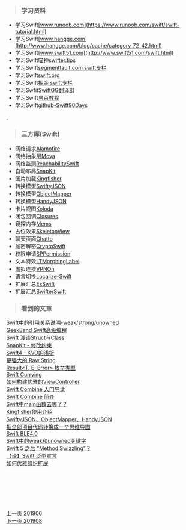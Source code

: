 > ### 学习资料

* 学习Swift[www.runoob.com](https://www.runoob.com/swift/swift-tutorial.html) 
* 学习Swift[www.hangge.com](http://www.hangge.com/blog/cache/category_72_42.html)
* 学习Swift[www.swift51.com](http://www.swift51.com/swift.html)
* 学习Swift[喵神swifter.tips](https://swifter.tips/)
* 学习Swift[segmentfault.com swift专栏](https://segmentfault.com/t/swift/blogs)
* 学习Swift[swift.org](https://swift.org/blog/)
* 学习Swift[掘金 swift专栏](https://juejin.im/welcome/ios/Swift)
* 学习Swfit[SwiftGG翻译组](https://swift.gg/)
* 学习Swift[易百教程](https://www.yiibai.com/swift)
* 学习Swift[github-Swift90Days](https://github.com/callmewhy/Swift90Days)


[.](http://www.codingke.com/code/code_ios)

> ### 三方库(Swift)

* 网络请求[Alamofire](https://github.com/Alamofire/Alamofire)     
* 网络抽象层[Moya](https://github.com/Moya/Moya)     
* 网络监测[ReachabilitySwift](https://github.com/ashleymills/Reachability.swift)     
* 自动布局[SnapKit](https://github.com/SnapKit/SnapKit)     
* 图片加载[Kingfisher](https://github.com/onevcat/Kingfisher)     
* 转换模型[SwiftyJSON](https://github.com/SwiftyJSON/SwiftyJSON)    
* 转换模型[ObjectMapper](https://github.com/tristanhimmelman/ObjectMapper)    
* 转换模型[HandyJSON](https://github.com/alibaba/HandyJSON)    
* 卡片视图[Koloda](https://github.com/Yalantis/Koloda)  
* 闭包回调[Closures](https://github.com/vhesener/Closures)     
* 窥探内存[Mems](https://github.com/CoderMJLee/Mems)     
* 占位效果[SkeletonView](https://github.com/Juanpe/SkeletonView)    
* 聊天页面[Chatto](https://github.com/badoo/Chatto)
* 加密解密[CryptoSwift](https://github.com/krzyzanowskim/CryptoSwift)   
* 权限申请[SPPermission](https://github.com/IvanVorobei/SPPermission)   
* 文本特效[LTMorphingLabel](https://github.com/lexrus/LTMorphingLabel)  
* 虚拟连接[VPNOn](https://github.com/lexrus/VPNOn)  
* 语言切换[Localize-Swift](https://github.com/marmelroy/Localize-Swift)   
* 扩展汇总[ExSwift](https://github.com/pNre/ExSwift)
* 扩展汇总[SwifterSwift](https://github.com/SwifterSwift/SwifterSwift)
   
> ### 看到的文章

[Swift中的引用关系说明-weak/strong/unowned](https://www.jianshu.com/p/d61a0a2220f0)      
[GeekBand Swift高级编程](https://www.jianshu.com/p/a96b3cc05693)    
[Swift 浅谈Struct与Class](https://www.cnblogs.com/beckwang0912/p/8508299.html)    
[SnapKit - 修改约束](https://blog.csdn.net/longshihua/article/details/80289061)   
[Swift4 - KVO的浅析](https://blog.csdn.net/longshihua/article/details/79886074)     
[更强大的 Raw String](https://www.jianshu.com/p/17fab783bfad)   
[Result<T, E: Error> 枚举类型](https://www.jianshu.com/p/a3712edc9367)   
[Swift Currying](https://www.jianshu.com/p/fc8c13ce7157)   
[如何构建优雅的ViewController](https://juejin.im/post/5cef50f6f265da1bc94ed221)    
[Swift Combine 入门导读](https://icodesign.me/posts/swift-combine/)     
[Swift Combine 简介](https://xiaozhuanlan.com/topic/9683417052)    
[Swift中main函数去哪了？](https://www.jianshu.com/p/a1922416410f)    
[Kingfisher使用介绍](https://www.jianshu.com/p/d3090ea4836c)   
[SwiftyJSON、ObjectMapper、HandyJSON](https://www.jianshu.com/p/eeb6c673aeb4)        
[把全部项目代码转换成一个思维导图](https://www.ctolib.com/FinchFeng-CodeMap.html)   
[Swift BLE4.0](https://github.com/lidong1665/Swift-BLE)  
[Swift中的weak和unowned关键字](https://www.jianshu.com/p/74ec609688bf)   
[Swift 5 之后 "Method Swizzling"？](https://juejin.im/post/5d3e37dfe51d457778117486)      
[【译】Swift 泛型宣言](https://www.jianshu.com/p/81bcc2d409f5)     
[如何优雅组织扩展](https://www.jianshu.com/p/946e9a25dbbd)     

  







<br>
<br>
<br>
<br>
<br>       
       

[上一页 201906](https://github.com/starainDou/DDYDayly/blob/master/2019/201906.md)     
[下一页 201908](https://github.com/starainDou/DDYDayly/blob/master/2019/201908.md)
